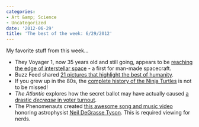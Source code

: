 ```yaml
---
categories:
- Art &amp; Science
- Uncategorized
date: '2012-06-29'
title: 'The best of the week: 6/29/2012'
---
```


My favorite stuff from this week...

<ul>
<li>They Voyager 1, now 35 years old and still going, appears to be <a href="http://earthsky.org/space/video-voyager-1-at-the-edge-of-interstellar-space">reaching the edge of interstellar space</a> - a first for man-made spacecraft.</li>
<li>Buzz Feed shared <a href="http://www.buzzfeed.com/expresident/pictures-that-will-restore-your-faith-in-humanity">21 pictures that highlight the best of humanity</a>.</li>
<li>If you grew up in the 80s, the <a href="http://www.mentalfloss.com/blogs/archives/129375">complete history of the Ninja Turtles</a> is not to be missed!</li>
<li><em>The Atlantic</em> explores how the secret ballot may have actually caused <a href="http://www.theatlantic.com/magazine/archive/2012/07/abolish-the-secret-ballot/9038/">a drastic <em>decrease</em> in voter turnout</a>.</li>
<li>The Phenomenauts created <a href="https://www.youtube.com/watch?v=qDLrwwOxnaA">this awesome song and music video</a> honoring astrophysist <a href="https://twitter.com/#!/neiltyson">Neil DeGrasse Tyson</a>. This is required viewing for nerds.</li>
</ul>
